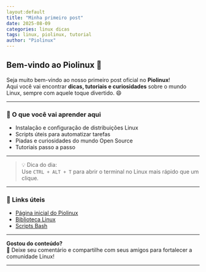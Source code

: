 ```yaml
---
layout:default
title: "Minha primeiro post"
date: 2025-08-09
categories: linux dicas
tags: linux, piolinux, tutorial
author: "Piolinux"
---
```


## Bem-vindo ao Piolinux 🚀

Seja muito bem-vindo ao nosso primeiro post oficial no **Piolinux**!  
Aqui você vai encontrar **dicas, tutoriais e curiosidades** sobre o mundo Linux, sempre com aquele toque divertido. 😄  

---

### 📌 O que você vai aprender aqui
- Instalação e configuração de distribuições Linux
- Scripts úteis para automatizar tarefas
- Piadas e curiosidades do mundo Open Source
- Tutoriais passo a passo

---

> 💡 Dica do dia:  
> Use `CTRL + ALT + T` para abrir o terminal no Linux mais rápido que um clique.

---

### 🔗 Links úteis
- [Página inicial do Piolinux](/)
- [Biblioteca Linux](/biblioteca-linux.html)
- [Scripts Bash](/script-bash.html)

---

**Gostou do conteúdo?**  
💬 Deixe seu comentário e compartilhe com seus amigos para fortalecer a comunidade Linux!  

---


